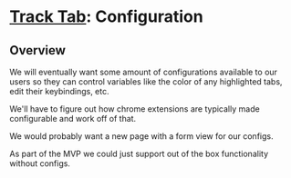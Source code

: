 # [Track Tab](./index.md): Configuration

## Overview

We will eventually want some amount of configurations available to our users so they can control variables like the color of any highlighted tabs, edit their keybindings, etc. 

We'll have to figure out how chrome extensions are typically made configurable and work off of that. 

We would probably want a new page with a form view for our configs. 


As part of the MVP we could just support out of the box functionality without configs. 